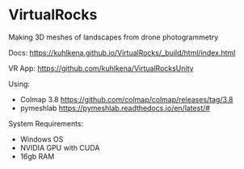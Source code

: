 # VirtualRocks
Making 3D meshes of landscapes from drone photogrammetry

Docs: https://kuhlkena.github.io/VirtualRocks/_build/html/index.html

VR App: https://github.com/kuhlkena/VirtualRocksUnity

Using: 
- Colmap 3.8 https://github.com/colmap/colmap/releases/tag/3.8
- pymeshlab https://pymeshlab.readthedocs.io/en/latest/#

System Requirements:
- Windows OS
- NVIDIA GPU with CUDA
- 16gb RAM